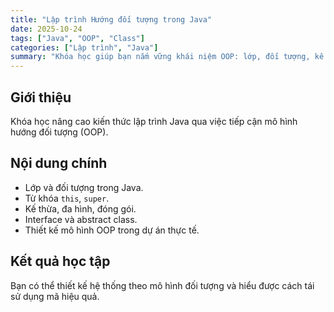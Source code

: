 ```yaml
---
title: "Lập trình Hướng đối tượng trong Java"
date: 2025-10-24
tags: ["Java", "OOP", "Class"]
categories: ["Lập trình", "Java"]
summary: "Khóa học giúp bạn nắm vững khái niệm OOP: lớp, đối tượng, kế thừa, đa hình và đóng gói."
---
```


## Giới thiệu
Khóa học nâng cao kiến thức lập trình Java qua việc tiếp cận mô hình hướng đối tượng (OOP).

## Nội dung chính
- Lớp và đối tượng trong Java.
- Từ khóa `this`, `super`.
- Kế thừa, đa hình, đóng gói.
- Interface và abstract class.
- Thiết kế mô hình OOP trong dự án thực tế.

## Kết quả học tập
Bạn có thể thiết kế hệ thống theo mô hình đối tượng và hiểu được cách tái sử dụng mã hiệu quả.
